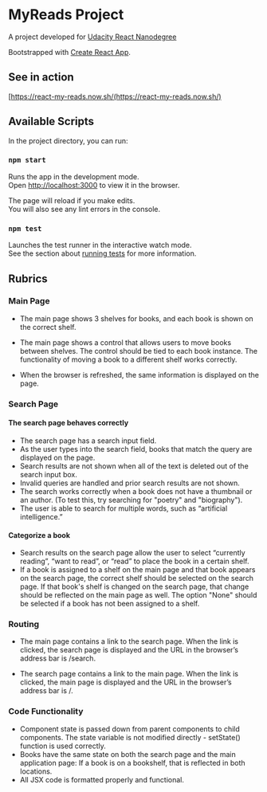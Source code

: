 # MyReads Project

A project developed for [Udacity React Nanodegree](https://eu.udacity.com/course/react-nanodegree--nd019)

Bootstrapped with [Create React App](https://github.com/facebookincubator/create-react-app).

## See in action

[https://react-my-reads.now.sh/(https://react-my-reads.now.sh/)

## Available Scripts

In the project directory, you can run:

### `npm start`

Runs the app in the development mode.<br>
Open [http://localhost:3000](http://localhost:3000) to view it in the browser.

The page will reload if you make edits.<br>
You will also see any lint errors in the console.

### `npm test`

Launches the test runner in the interactive watch mode.<br>
See the section about [running tests](#running-tests) for more information.

## Rubrics

### Main Page

* The main page shows 3 shelves for books, and each book is shown on the correct shelf.

* The main page shows a control that allows users to move books between shelves. The control should be tied to each book instance. The functionality of moving a book to a different shelf works correctly.

* When the browser is refreshed, the same information is displayed on the page.

### Search Page

####  The search page behaves correctly

* The search page has a search input field.
* As the user types into the search field, books that match the query are displayed on the page.
* Search results are not shown when all of the text is deleted out of the search input box.
* Invalid queries are handled and prior search results are not shown.
* The search works correctly when a book does not have a thumbnail or an author. (To test this, try searching for "poetry" and "biography").
* The user is able to search for multiple words, such as “artificial intelligence.”

#### Categorize a book

* Search results on the search page allow the user to select “currently reading”, “want to read”, or “read” to place the book in a certain shelf.
* If a book is assigned to a shelf on the main page and that book appears on the search page, the correct shelf should be selected on the search page. If that book's shelf is changed on the search page, that change should be reflected on the main page as well. The option "None" should be selected if a book has not been assigned to a shelf.

### Routing

* The main page contains a link to the search page. When the link is clicked, the search page is displayed and the URL in the browser’s address bar is /search.

* The search page contains a link to the main page. When the link is clicked, the main page is displayed and the URL in the browser’s address bar is /.

### Code Functionality

* Component state is passed down from parent components to child components. The state variable is not modified directly - setState() function is used correctly.
* Books have the same state on both the search page and the main application page: If a book is on a bookshelf, that is reflected in both locations.
* All JSX code is formatted properly and functional.

